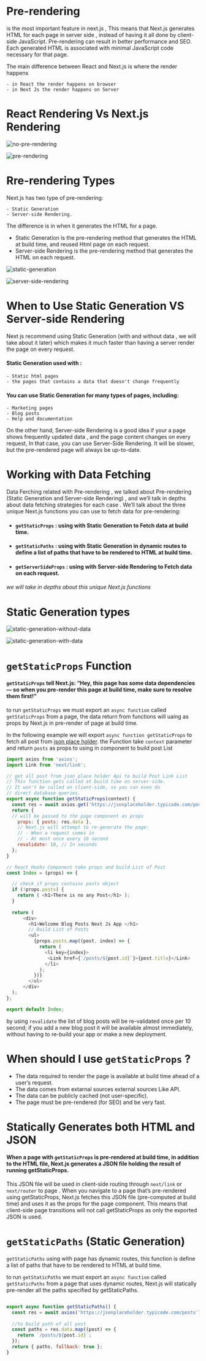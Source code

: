 
# Pre-rendering 
is the most important feature in next.js , This means that Next.js generates HTML for each page in server side , instead of having it all done by client-side JavaScript. Pre-rendering can result in better performance and SEO. Each generated HTML is associated with minimal JavaScript code necessary for that page.

The main difference between React and  Next.js is where the render happens

    - in React the render happens on browser
    - in Next Js the render happens on Server 


# React Rendering Vs Next.js Rendering 


![no-pre-rendering](https://user-images.githubusercontent.com/7718220/89286863-98ac0600-d65b-11ea-82b2-44fc229c26bb.png)

![pre-rendering](https://user-images.githubusercontent.com/7718220/89287169-1f60e300-d65c-11ea-8996-03d3f6d3856e.png)


# Rre-rendering Types

Next.js has two type  of pre-rendering: 

    - Static Generation 
    - Server-side Rendering.
    
The difference is in when it generates the HTML for a page.

- Static Generation is the pre-rendering method that generates the HTML at build time, and reused Html page  on each request.
- Server-side Rendering is the pre-rendering method that generates the HTML on each request.
 
 ![static-generation](https://user-images.githubusercontent.com/7718220/89292420-06106480-d665-11ea-96f0-f65b460fc4ef.png)


![server-side-rendering](https://user-images.githubusercontent.com/7718220/89292476-16284400-d665-11ea-9de4-9654c2ce7c57.png)


# When to Use Static Generation VS Server-side Rendering

Next js recommend using Static Generation (with and without data , we will take about it later)  which makes it much faster than having a server render the page on every request.
#### Static Generation used with : 
    - Static html pages
    - the pages that contains a data that doesn't change frequently

#### You can use Static Generation for many types of pages, including:

    - Marketing pages
    - Blog posts
    - Help and documentation
    
On the other hand, Server-side Rendering is a good idea if your a page shows frequently updated data , and the page content changes on every request,
In that case, you can use Server-Side Rendering. It will be slower, but the pre-rendered page will always be up-to-date.

# Working with Data Fetching

Data Ferching related with Pre-rendering , we talked about Pre-rendering (Static Generation and Server-side Rendering) , and we’ll talk in depths about data fetching strategies for each case .
We’ll talk about the three unique Next.js functions you can use to fetch data for pre-rendering:

 - #### `getStaticProps` : using with Static Generation to Fetch data at build time.
 - #### `getStaticPaths` : using with Static Generation in dynamic routes to define a list of paths that have to be rendered to HTML at build time.
 - #### `getServerSideProps` : using with Server-side Rendering to  Fetch data on each request.

 ###### we will take in depths about this unique Next.js functions

# Static Generation types

![static-generation-without-data](https://user-images.githubusercontent.com/7718220/89324424-ee9aa100-d68f-11ea-9aab-764b93d3783f.png)


![static-generation-with-data](https://user-images.githubusercontent.com/7718220/89324469-0114da80-d690-11ea-8aaf-570ee06937b0.png)

# `getStaticProps` Function

#### `getStaticProps` tell Next.js: “Hey, this page has some data dependencies — so when you pre-render this page at build time, make sure to resolve them first!”

to run `getStaticProps` we must export an `async function` called `getStaticProps` from a page, the data return from functions will uaing as props by Next.js in pre-render of page at build time.

In the following example we will export `async function getStaticProps` to fetch all post from [json place holder](https://jsonplaceholder.typicode.com/posts).
the Function take `context` parameter and return `posts` as props to using in component to build post List 
           
```js
import axios from 'axios';
import Link from 'next/link';

// get all post from json place holder Api to build Post Link List
// This function gets called at build time on server-side.
// It won't be called on client-side, so you can even do
// direct database queries.
export async function getStaticProps(context) {
  const res = await axios.get('https://jsonplaceholder.typicode.com/posts');
  return {
  // will be passed to the page component as props
    props: { posts: res.data },
    // Next.js will attempt to re-generate the page:
    // - When a request comes in
    // - At most once every 10 second
    revalidate: 10, // In seconds
  };
}

// React Hooks Component take props and build List of Post 
const Index = (props) => {

  // check if props contains posts object    
  if (!props.posts) {
    return ( <h1>There is no any Post</h1> );
  }
  
  return (
      <div>
        <h1>Welcome Blog Posts Next Js App </h1>
        // Build List of Posts 
        <ul>
          {props.posts.map((post, index) => {
            return (
              <li key={index}>
               <Link href={`/posts/${post.id}`}>{post.title}</Link>
              </li>
            );
          })}
        </ul>
      </div>
  );
};

export default Index;

```

by using `revalidate`  the list of blog posts will be re-validated once per 10 second; if you add a new blog post it will be available almost immediately, without having to re-build your app or make a new deployment.



# When should I use `getStaticProps` ?

- The data required to render the page is available at build time ahead of a user’s request.
- The data comes from extarnal sources external sources Like API.
- The data can be publicly cached (not user-specific).
- The page must be pre-rendered (for SEO) and be very fast.




# Statically Generates both HTML and JSON
#### When a page with `getStaticProps` is pre-rendered at build time, in addition to the HTML file, Next.js generates a JSON file holding the result of running getStaticProps.

This JSON file will be used in client-side routing through `next/link` or `next/router` to page . When you navigate to a page that’s pre-rendered using getStaticProps, Next.js fetches this JSON file (pre-computed at build time) and uses it as the props for the page component. This means that client-side page transitions will not call getStaticProps as only the exported JSON is used.



# `getStaticPaths` (Static Generation)

`getStaticPaths` using with page has dynamic routes, this function is define a list of paths that have to be rendered to HTML at build time.

to run `getStaticPaths` we must  export an `async function` called `getStaticPaths` from a page that uses dynamic routes, Next.js will statically pre-render all the paths specified by getStaticPaths.

```js

export async function getStaticPaths() {
  const res = await axios('https://jsonplaceholder.typicode.com/posts');
  
  //to build path of all post
  const paths = res.data.map((post) => {
    return `/posts/${post.id}`;
  });
  return { paths, fallback: true };
}

```
